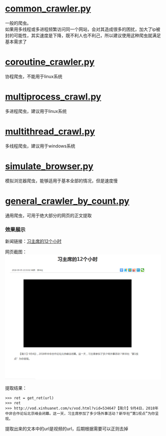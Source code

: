 # [common_crawler.py](common_crawler.py)
一般的爬虫。<br>
如果用多线程或多进程频繁访问同一个网站，会对其造成很多的困扰，加大了ip被封的可能性，其实速度是下降，既不利人也不利己，所以建议使用这种爬虫就满足基本需求了

# [coroutine_crawler.py](coroutine_crawler.py)
协程爬虫，不能用于linux系统

# [multiprocess_crawl.py](multiprocess_crawl.py)
多进程爬虫，建议用于linux系统

# [multithread_crawl.py](multithread_crawl.py)
多线程爬虫，建议用于windows系统

# [simulate_browser.py](simulate_browser.py)
模拟浏览器爬虫，能够适用于基本全部的情况，但是速度慢

# [general_crawler_by_count.py](general_crawler_by_count.py)
通用爬虫，可用于绝大部分的网页的正文提取
### 效果展示

新闻链接：[习主席的12个小时](http://www.xinhuanet.com/2018-09/05/c_129947770.htm)

网页截图： 
![image](img/printscreen.png)

提取结果：
```text
>>> ret = get_ret(url)
>>> ret
>>> http://vod.xinhuanet.com/v/vod.html?vid=534647【简介】9月4日，2018年中非合作论坛北京峰会闭幕。这一天，习主席参加了多少场外事活动？新华社“第1视点”为你呈现。
```

提取出来的文本中的url是视频的url，后期根据需要可以正则去掉